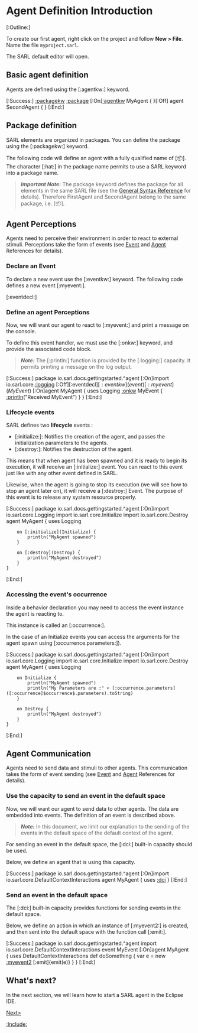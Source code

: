 # Agent Definition Introduction

[:Outline:]

To create our first agent, right click on the project and follow **New > File**. Name the file `myproject.sarl`.

The SARL default editor will open.

## Basic agent definition

Agents are defined using the [:agentkw:] keyword.

[:Success:]
	[:packagekw](package) [:package](io.sarl.docs.gettingstarted.[:hat]$^$agent)
	[:On][:agentkw](agent) MyAgent {
	}[:Off]
	agent SecondAgent {
	}
[:End:]


## Package definition

SARL elements are organized in packages. You can define the package using the [:packagekw:] keyword.

The following code will define an agent with a fully qualified name of [:package:].
The character [:hat:] in the package name permits to use a SARL keyword into a package name.

> **_Important Note:_** The package keyword defines the package for all elements in the same SARL file
> (see the [General Syntax Reference](../reference/GeneralSyntax.md) for details).
> Therefore FirstAgent and SecondAgent belong to the same package, i.e. [:package:].

## Agent Perceptions

Agents need to perceive their environment in order to react to external stimuli. Perceptions take the form of events
(see [Event](../reference/Event.md) and [Agent](../reference/Agent.md) References for details).

### Declare an Event

To declare a new event use the [:eventkw:] keyword. The following code defines a new event [:myevent:].

[:eventdecl:]

### Define an agent Perceptions

Now, we will want our agent to react to [:myevent:] and print a message on the console.

To define this event handler, we must use the [:onkw:] keyword, and provide the associated code block.

> **_Note:_** The [:println:] function is provided by the [:logging:] capacity. It permits printing a message on the log output.

[:Success:]
	package io.sarl.docs.gettingstarted.^agent
	[:On]import io.sarl.core.[:logging](Logging)
	[:Off][:eventdecl]$[:eventkw](event) [:myevent](MyEvent)$
	[:On]agent MyAgent {
		uses Logging
		[:onkw](on) MyEvent {
			[:println](println)("Received MyEvent")
		}
	}
[:End:]


### Lifecycle events

SARL defines two **lifecycle** events :

* [:initialize:]:  Notifies the creation of the agent, and passes the initialization parameters to the agents.
* [:destroy:]: Notifies the destruction of the agent.

This means that when agent has been spawned and it is ready to begin its execution, it will receive an [:initialize:] event.
You can react to this event just like with any other event defined in SARL.

Likewise, when the agent is going to stop its execution (we will see how to stop an agent later on), it will receive
a [:destroy:] Event. The purpose of this event is to release any system resource properly.

[:Success:]
	package io.sarl.docs.gettingstarted.^agent
	[:On]import io.sarl.core.Logging
	import io.sarl.core.Initialize
	import io.sarl.core.Destroy
	agent MyAgent {
		uses Logging

		on [:initialize](Initialize) {
			println("MyAgent spawned")
		}

		on [:destroy](Destroy) {
			println("MyAgent destroyed")
		}
	}
[:End:]


### Accessing the event's occurrence

Inside a behavior declaration you may need to access the event instance the agent is reacting to.

This instance is called an [:occurrence:].

In the case of an Initialize events you can access the arguments for the agent spawn using [:occurrence.parameters:]).

[:Success:]
	package io.sarl.docs.gettingstarted.^agent
	[:On]import io.sarl.core.Logging
	import io.sarl.core.Initialize
	import io.sarl.core.Destroy
	agent MyAgent {
		uses Logging

		on Initialize {
			println("MyAgent spawned")
			println("My Parameters are :" + [:occurrence.parameters]([:occurrence]$occurrence$.parameters).toString)
		}

		on Destroy {
			println("MyAgent destroyed")
		}
	}
[:End:]


## Agent Communication

Agents need to send data and stimuli to other agents. This communication takes the form of event sending
(see [Event](../reference/Event.md) and [Agent](../reference/Agent.md) References for details).

### Use the capacity to send an event in the default space

Now, we will want our agent to send data to other agents. The data are embedded into events. The definition of an
event is described above.

> **_Note:_** In this document, we limit our explanation to the sending of the events in the default space of the default context
> of the agent.

For sending an event in the default space, the [:dci:] built-in capacity should be used.

Below, we define an agent that is using this capacity.

[:Success:]
	package io.sarl.docs.gettingstarted.^agent
	[:On]import io.sarl.core.DefaultContextInteractions
	agent MyAgent {
		uses [:dci](DefaultContextInteractions)
	}
[:End:]


### Send an event in the default space

The [:dci:] built-in capacity provides functions for sending events in the default space.

Below, we define an action in which an instance of [:myevent2:] is created, and then sent into the default space with the function
call [:emit:].

[:Success:]
	package io.sarl.docs.gettingstarted.^agent
	import io.sarl.core.DefaultContextInteractions
	event MyEvent
	[:On]agent MyAgent {
		uses DefaultContextInteractions
		def doSomething {
			var e = new [:myevent2](MyEvent)
			[:emit]{emit(e)}
		}
	}
[:End:]


## What's next?

In the next section, we will learn how to start a SARL agent in the Eclipse IDE.

[Next>](./RunSARLAgentEclipse.md)

[:Include:](../legal.inc)
